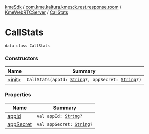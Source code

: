 [kmeSdk](../../../index.md) / [com.kme.kaltura.kmesdk.rest.response.room](../../index.md) / [KmeWebRTCServer](../index.md) / [CallStats](./index.md)

# CallStats

`data class CallStats`

### Constructors

| Name | Summary |
|---|---|
| [&lt;init&gt;](-init-.md) | `CallStats(appId: `[`String`](https://kotlinlang.org/api/latest/jvm/stdlib/kotlin/-string/index.html)`?, appSecret: `[`String`](https://kotlinlang.org/api/latest/jvm/stdlib/kotlin/-string/index.html)`?)` |

### Properties

| Name | Summary |
|---|---|
| [appId](app-id.md) | `val appId: `[`String`](https://kotlinlang.org/api/latest/jvm/stdlib/kotlin/-string/index.html)`?` |
| [appSecret](app-secret.md) | `val appSecret: `[`String`](https://kotlinlang.org/api/latest/jvm/stdlib/kotlin/-string/index.html)`?` |
